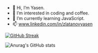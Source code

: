- 👋 Hi, I’m Yasen.
- 👀 I’m interested in coding and coffee.
- 🌱 I’m currently learning JavaScript.
- 📫 www.linkedin.com/in/zlatanovyasen

[![GitHub Streak](http://github-readme-streak-stats.herokuapp.com?user=zlatanov-dev&theme=react&hide_border=true&border_radius=4.4)](https://git.io/streak-stats)

![Anurag's GitHub stats](https://github-readme-stats.vercel.app/api?username=zlatanov-dev&show_icons=true&theme=react&hide_border=true)

<!-- [![Top Langs](https://github-readme-stats.vercel.app/api/top-langs/?username=zlatanov-dev&layout=compact&theme=react&hide_border=true)](https://github.com/zlatanov-dev/github-readme-stats) -->

<!---
zlatanov-dev/zlatanov-dev is a ✨ special ✨ repository because its `README.md` (this file) appears on your GitHub profile.
You can click the Preview link to take a look at your changes.
--->
